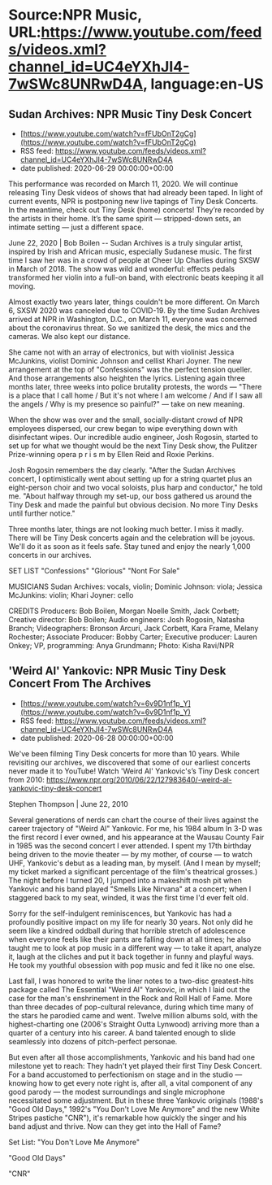 # Source:NPR Music, URL:https://www.youtube.com/feeds/videos.xml?channel_id=UC4eYXhJI4-7wSWc8UNRwD4A, language:en-US

## Sudan Archives: NPR Music Tiny Desk Concert
 - [https://www.youtube.com/watch?v=fFUbOnT2gCg](https://www.youtube.com/watch?v=fFUbOnT2gCg)
 - RSS feed: https://www.youtube.com/feeds/videos.xml?channel_id=UC4eYXhJI4-7wSWc8UNRwD4A
 - date published: 2020-06-29 00:00:00+00:00

This performance was recorded on March 11, 2020. We will continue releasing Tiny Desk videos of shows that had already been taped. In light of current events, NPR is postponing new live tapings of Tiny Desk Concerts. In the meantime, check out Tiny Desk (home) concerts! They’re recorded by the artists in their home. It’s the same spirit — stripped-down sets, an intimate setting — just a different space.

June 22, 2020 | Bob Boilen -- Sudan Archives is a truly singular artist, inspired by Irish and African music, especially Sudanese music. The first time I saw her was in a crowd of people at Cheer Up Charlies during SXSW in March of 2018. The show was wild and wonderful: effects pedals transformed her violin into a full-on band, with electronic beats keeping it all moving.

Almost exactly two years later, things couldn't be more different. On March 6, SXSW 2020 was canceled due to COVID-19. By the time Sudan Archives arrived at NPR in Washington, D.C., on March 11, everyone was concerned about the coronavirus threat. So we sanitized the desk, the mics and the cameras. We also kept our distance.

She came not with an array of electronics, but with violinist Jessica McJunkins, violist Dominic Johnson and cellist Khari Joyner. The new arrangement at the top of "Confessions" was the perfect tension queller. And those arrangements also heighten the lyrics. Listening again three months later, three weeks into police brutality protests, the words — "There is a place that I call home / But it's not where I am welcome / And if I saw all the angels / Why is my presence so painful?" — take on new meaning.

When the show was over and the small, socially-distant crowd of NPR employees dispersed, our crew began to wipe everything down with disinfectant wipes. Our incredible audio engineer, Josh Rogosin, started to set up for what we thought would be the next Tiny Desk show, the Pulitzer Prize-winning opera p r i s m by Ellen Reid and Roxie Perkins.

Josh Rogosin remembers the day clearly. "After the Sudan Archives concert, I optimistically went about setting up for a string quartet plus an eight-person choir and two vocal soloists, plus harp and conductor," he told me. "About halfway through my set-up, our boss gathered us around the Tiny Desk and made the painful but obvious decision. No more Tiny Desks until further notice."

Three months later, things are not looking much better. I miss it madly. There will be Tiny Desk concerts again and the celebration will be joyous. We'll do it as soon as it feels safe. Stay tuned and enjoy the nearly 1,000 concerts in our archives.

SET LIST
"Confessions"
"Glorious"
"Nont For Sale"

MUSICIANS
Sudan Archives: vocals, violin; Dominic Johnson: viola; Jessica McJunkins: violin; Khari Joyner: cello

CREDITS
Producers: Bob Boilen, Morgan Noelle Smith, Jack Corbett; Creative director: Bob Boilen; Audio engineers: Josh Rogosin, Natasha Branch; Videographers: Bronson Arcuri, Jack Corbett, Kara Frame, Melany Rochester; Associate Producer: Bobby Carter; Executive producer: Lauren Onkey; VP, programming: Anya Grundmann; Photo: Kisha Ravi/NPR

## 'Weird Al' Yankovic: NPR Music Tiny Desk Concert From The Archives
 - [https://www.youtube.com/watch?v=6v9D1nf1p_Y](https://www.youtube.com/watch?v=6v9D1nf1p_Y)
 - RSS feed: https://www.youtube.com/feeds/videos.xml?channel_id=UC4eYXhJI4-7wSWc8UNRwD4A
 - date published: 2020-06-28 00:00:00+00:00

We've been filming Tiny Desk concerts for more than 10 years. While revisiting our archives, we discovered that some of our earliest concerts never made it to YouTube! 
Watch 'Weird Al' Yankovic's’s Tiny Desk concert from 2010: https://www.npr.org/2010/06/22/127983640/-weird-al-yankovic-tiny-desk-concert


Stephen Thompson | June 22, 2010

Several generations of nerds can chart the course of their lives against the career trajectory of "Weird Al" Yankovic. For me, his 1984 album In 3-D was the first record I ever owned, and his appearance at the Wausau County Fair in 1985 was the second concert I ever attended. I spent my 17th birthday being driven to the movie theater — by my mother, of course — to watch UHF, Yankovic's debut as a leading man, by myself. (And I mean by myself; my ticket marked a significant percentage of the film's theatrical grosses.) The night before I turned 20, I jumped into a makeshift mosh pit when Yankovic and his band played "Smells Like Nirvana" at a concert; when I staggered back to my seat, winded, it was the first time I'd ever felt old.

Sorry for the self-indulgent reminiscences, but Yankovic has had a profoundly positive impact on my life for nearly 30 years. Not only did he seem like a kindred oddball during that horrible stretch of adolescence when everyone feels like their pants are falling down at all times; he also taught me to look at pop music in a different way — to take it apart, analyze it, laugh at the cliches and put it back together in funny and playful ways. He took my youthful obsession with pop music and fed it like no one else.

Last fall, I was honored to write the liner notes to a two-disc greatest-hits package called The Essential "Weird Al" Yankovic, in which I laid out the case for the man's enshrinement in the Rock and Roll Hall of Fame. More than three decades of pop-cultural relevance, during which time many of the stars he parodied came and went. Twelve million albums sold, with the highest-charting one (2006's Straight Outta Lynwood) arriving more than a quarter of a century into his career. A band talented enough to slide seamlessly into dozens of pitch-perfect personae.

But even after all those accomplishments, Yankovic and his band had one milestone yet to reach: They hadn't yet played their first Tiny Desk Concert. For a band accustomed to perfectionism on stage and in the studio — knowing how to get every note right is, after all, a vital component of any good parody — the modest surroundings and single microphone necessitated some adjustment. But in these three Yankovic originals (1988's "Good Old Days," 1992's "You Don't Love Me Anymore" and the new White Stripes pastiche "CNR"), it's remarkable how quickly the singer and his band adjust and thrive. Now can they get into the Hall of Fame?

Set List:
"You Don't Love Me Anymore"

"Good Old Days"

"CNR"


